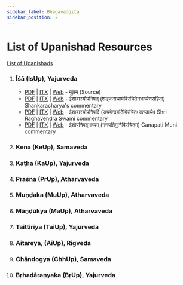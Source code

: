 ```yaml
---
sidebar_label: Bhagavadgita
sidebar_position: 2
---
```


# List of Upanishad Resources

[List of Upanishads](https://www.templepurohit.com/upanishads-details-list-108-upanishads-classifications/)

1. ### Īśā (IsUp), Yajurveda

    * [PDF](https://sanskritdocuments.org/doc_upanishhat/iisha.pdf) | [ITX](https://sanskritdocuments.org/doc_upanishhat/iisha.itx) | [Web](https://sanskritdocuments.org/doc_upanishhat/iisha.html) - मूलम् (Source)
    * [PDF](https://sanskritdocuments.org/doc_upanishhat/Ishaa_bhaashhya_Shankar.pdf) | [ITX](https://sanskritdocuments.org/doc_upanishhat/Ishaa_bhaashhya_Shankar.itx) | [Web](https://sanskritdocuments.org/doc_upanishhat/Ishaa_bhaashhya_Shankar.html) - ईशावास्योपनिषत् (शङ्कराचार्यविरचितेनभाष्येणसहिता) Shankaracharya's commentary
    * [PDF](https://sanskritdocuments.org/doc_upanishhat/Ishaa_bhaashhya_Raghavendra.pdf) | [ITX](https://sanskritdocuments.org/doc_upanishhat/Ishaa_bhaashhya_Raghavendra.itx) | [Web](https://sanskritdocuments.org/doc_upanishhat/Ishaa_bhaashhya_Raghavendra.html) - ईशावास्योपनिषदि (राघवेन्द्रयतिविरचितः खण्डार्थः) Shri Raghavendra Swami commentary
    * [PDF](https://sanskritdocuments.org/doc_upanishhat/ishabhashyaGM.pdf) | [ITX](https://sanskritdocuments.org/doc_upanishhat/ishabhashyaGM.itx) | [Web](https://sanskritdocuments.org/doc_upanishhat/ishabhashyaGM.html) - ईशोपनिषद्भाष्यम् (गणपतिमुनिविरचितम्) Ganapati Muni commentary

1. ### Kena (KeUp), Samaveda

1. ### Kaṭha (KaUp), Yajurveda

1. ### Praśna (PrUp), Atharvaveda

1. ### Muṇḍaka (MuUp), Atharvaveda

1. ### Māṇḍūkya (MaUp), Atharvaveda

1. ### Taittirīya (TaiUp), Yajurveda

1. ### Aitareya, (AiUp), Rigveda

1. ### Chāndogya (ChhUp), Samaveda

1. ### Bṛhadāraṇyaka (BṛUp), Yajurveda